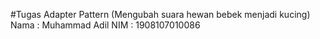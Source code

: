 #Tugas Adapter Pattern (Mengubah suara hewan bebek menjadi kucing)
Nama : Muhammad Adil
NIM : 1908107010086
